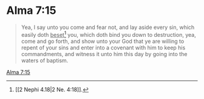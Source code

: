 # Alma 7:15

> Yea, I say unto you come and fear not, and lay aside every sin, which easily doth <u>beset</u>[^a] you, which doth bind you down to destruction, yea, come and go forth, and show unto your God that ye are willing to repent of your sins and enter into a covenant with him to keep his commandments, and witness it unto him this day by going into the waters of baptism.

[Alma 7:15](https://www.churchofjesuschrist.org/study/scriptures/bofm/alma/7?lang=eng&id=p15#p15)


[^a]: [[2 Nephi 4.18|2 Ne. 4:18]].  
